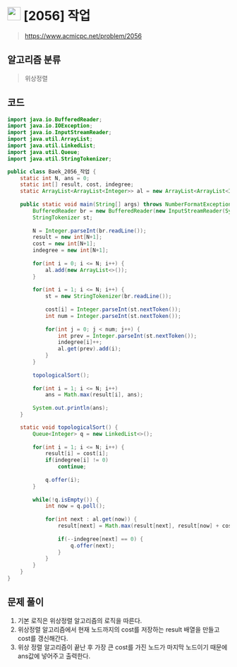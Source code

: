 # <img src="https://d2gd6pc034wcta.cloudfront.net/tier/12.svg" width="30"> [2056] 작업
> https://www.acmicpc.net/problem/2056
## 알고리즘 분류
> 위상정렬

## 코드
```java
import java.io.BufferedReader;
import java.io.IOException;
import java.io.InputStreamReader;
import java.util.ArrayList;
import java.util.LinkedList;
import java.util.Queue;
import java.util.StringTokenizer;

public class Baek_2056_작업 {
	static int N, ans = 0;
	static int[] result, cost, indegree;
	static ArrayList<ArrayList<Integer>> al = new ArrayList<ArrayList<Integer>>();
	
	public static void main(String[] args) throws NumberFormatException, IOException {
		BufferedReader br = new BufferedReader(new InputStreamReader(System.in));
		StringTokenizer st;
		
		N = Integer.parseInt(br.readLine());
		result = new int[N+1];
		cost = new int[N+1];
		indegree = new int[N+1];
		
		for(int i = 0; i <= N; i++) {
			al.add(new ArrayList<>());
		}
		
		for(int i = 1; i <= N; i++) {
			st = new StringTokenizer(br.readLine());
			
			cost[i] = Integer.parseInt(st.nextToken());
			int num = Integer.parseInt(st.nextToken());
			
			for(int j = 0; j < num; j++) {
				int prev = Integer.parseInt(st.nextToken());
				indegree[i]++;
				al.get(prev).add(i);
			}
		}
		
		topologicalSort();
		
		for(int i = 1; i <= N; i++)
			ans = Math.max(result[i], ans);
		
		System.out.println(ans);
	}

	static void topologicalSort() {
		Queue<Integer> q = new LinkedList<>();
		
		for(int i = 1; i <= N; i++) {
			result[i] = cost[i];
			if(indegree[i] != 0)
				continue;
			
			q.offer(i);
		}
		
		while(!q.isEmpty()) {
			int now = q.poll();
			
			for(int next : al.get(now)) {
				result[next] = Math.max(result[next], result[now] + cost[next]);
				
				if(--indegree[next] == 0) {
					q.offer(next);
				}
			}
		}
	}
}
```

## 문제 풀이
1. 기본 로직은 위상정렬 알고리즘의 로직을 따른다.
1. 위상정렬 알고리즘에서 현재 노드까지의 cost를 저장하는 result 배열을 만들고 cost를 갱신해간다.
1. 위상 정렬 알고리즘이 끝난 후 가장 큰 cost를 가진 노드가 마지막 노드이기 때문에 ans값에 넣어주고 출력한다.
